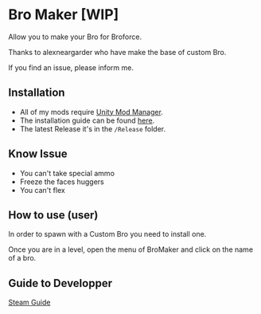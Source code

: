 # Bro Maker [WIP]

 Allow you to make your Bro for Broforce.

 Thanks to alexneargarder who have make the base of custom Bro.

 If you find an issue, please inform me.

## Installation

* All of my mods require [Unity Mod Manager](https://www.nexusmods.com/site/mods/21).  
* The installation guide can be found [here](https://steamcommunity.com/sharedfiles/filedetails/?id=2434812447).  
* The latest Release it's in the `/Release` folder.

## Know Issue

* You can't take special ammo
* Freeze the faces huggers
* You can't flex

## How to use (user)

 In order to spawn with a Custom Bro you need to install one.

 Once you are in a level, open the menu of BroMaker and click on the name of a bro.
 [](https://steamuserimages-a.akamaihd.net/ugc/1851544616759812529/7CDFFA683FEC9107D9A87A7BD8005AD9EFD6F861/)
 

## Guide to Developper

 [Steam Guide](https://steamcommunity.com/sharedfiles/filedetails/?id=2738232988)

